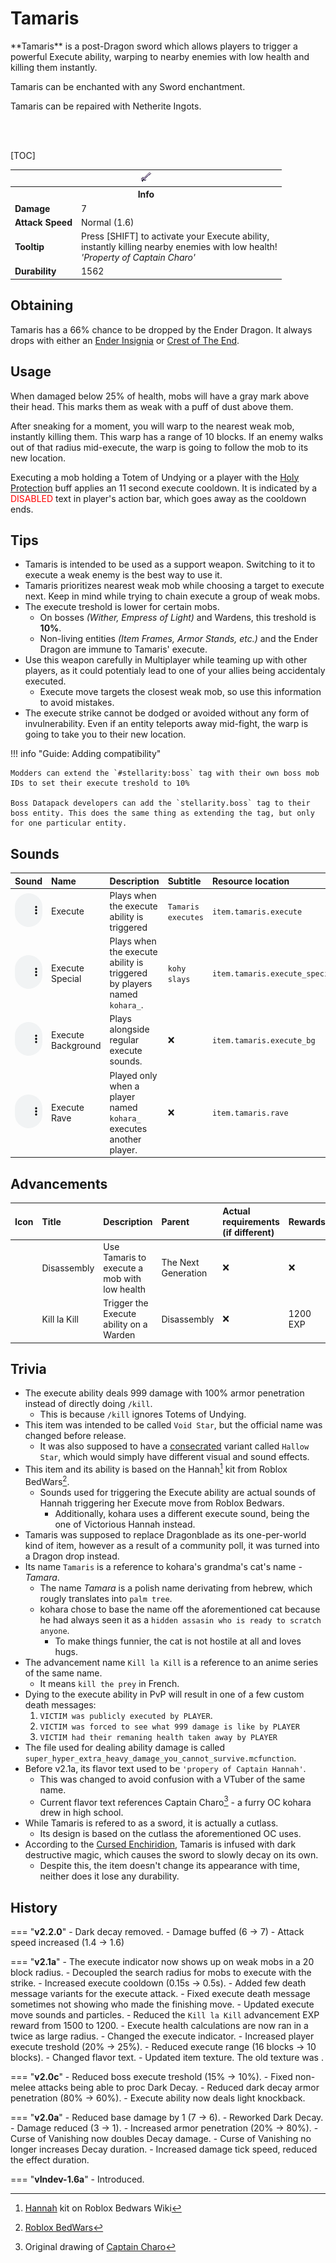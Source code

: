 # Tamaris

<div class="result kohara-infobox-grid" markdown>
<div markdown class="kohara-infobox-text">
**Tamaris** is a post-Dragon sword which allows players to trigger a powerful Execute ability, warping to nearby enemies with low health and killing them instantly.

<i class="icon-minecraft icon-minecraft-enchanted-book"></i> Tamaris can be enchanted with any Sword enchantment.

<i class="icon-minecraft icon-minecraft-anvil"></i> Tamaris can be repaired with <i class="icon-minecraft icon-minecraft-netherite-ingot"></i>Netherite Ingots.

<br><br>

[TOC]

</div>
<div class="kohara-infobox-table">
  <table id="kohara-infobox--item">
	<tr>
		<th colspan="2" class="kohara-infobox--top-image"><img src="../../assets/items/tamaris.png"></th>
	</tr>
	<tr>
		<th colspan="2">Info</th>
	</tr>
	<tr>
		<td><b>Damage</b></td>
		<td>7</i></td>
	</tr>
	<tr>
		<td><b>Attack Speed</b></td>
		<td>Normal (1.6)<i></i></td>
	</tr>
	<tr>
		<td><b>Tooltip</b></td>
		<td>
		Press [SHIFT] to activate your Execute ability,
		<br>
		instantly killing nearby enemies with low health!
		<br>
		<i>'Property of Captain Charo'</i>
		</td>
	</tr>
	<tr>
		<td><b>Durability</b></td>
		<td>1562</td>
	</tr>
</table>
</div>
</div>

## Obtaining
Tamaris has a 66% chance to be dropped by the Ender Dragon. It always drops with either an [Ender Insignia](trinkets/ender_insignia.md) or [Crest of The End](trinkets/crest_of_the_end.md).

## Usage
When damaged below 25% of health, mobs will have a gray mark above their head. This marks them as weak with a puff of dust above them.

After sneaking for a moment, you will warp to the nearest weak mob, instantly killing them. This warp has a range of 10 blocks. If an enemy walks out of that radius mid-execute, the warp is going to follow the mob to its new location.

Executing a mob holding a <i class="icon-minecraft icon-minecraft-totem-of-undying"></i>Totem of Undying or a player with the [Holy Protection](armor/hallowed_armor.md) buff applies an 11 second execute cooldown. It is indicated by a <span style="color: red;">DISABLED</span> text in player's action bar, which goes away as the cooldown ends.

## Tips
- Tamaris is intended to be used as a support weapon. Switching to it to execute a weak enemy is the best way to use it.
- Tamaris prioritizes nearest weak mob while choosing a target to execute next. Keep in mind while trying to chain execute a group of weak mobs.
- The execute treshold is lower for certain mobs.
	- On bosses *(Wither, Empress of Light)* and Wardens, this treshold is **10%**.
	- Non-living entities *(Item Frames, Armor Stands, etc.)* and the Ender Dragon are immune to Tamaris' execute.
- Use this weapon carefully in Multiplayer while teaming up with other players, as it could potentialy lead to one of your allies being accidentaly executed.
	- Execute move targets the closest weak mob, so use this information to avoid mistakes.
- The execute strike cannot be dodged or avoided without any form of invulnerability. Even if an entity teleports away mid-fight, the warp is going to take you to their new location.

!!! info "Guide: Adding compatibility"

	Modders can extend the `#stellarity:boss` tag with their own boss mob IDs to set their execute treshold to 10%

	Boss Datapack developers can add the `stellarity.boss` tag to their boss entity. This does the same thing as extending the tag, but only for one particular entity.

## Sounds
| Sound | Name | Description | Subtitle | Resource location |
| :--- | :--- | :--- | :--- | :--- |
| <audio controls src="../../assets/sounds/tamaris/execute.ogg" style="max-width: 100%; width: 180px;"> | Execute | Plays when the execute ability is triggered | `Tamaris executes` | `item.tamaris.execute` |
| <audio controls src="../../assets/sounds/tamaris/execute_special.ogg" style="max-width: 100%; width: 180px;"> | Execute Special | Plays when the execute ability is triggered by players named `kohara_`. | `kohy slays` | `item.tamaris.execute_special` |
| <audio controls src="../../assets/sounds/tamaris/execute_bg.ogg" style="max-width: 100%; width: 180px;"> | Execute Background | Plays alongside regular execute sounds. | :x: | `item.tamaris.execute_bg` |
| <audio controls src="../../assets/sounds/tamaris/dance.ogg" style="max-width: 100%; width: 180px;"> | Execute Rave | Played only when a player named `kohara_` executes another player. | :x: | `item.tamaris.rave` |

## Advancements
| Icon | Title | Description | Parent | Actual requirements (if different) | Rewards | Resource Location |
| :--- | :--- | :--- | :--- | :--- | :--- | :--- |
| <div class="adv-div"><i class="adv adv-task"></i><i class="icon-adv icon-stellarity icon-stellarity-tamaris"></i></div> | Disassembly | Use Tamaris to execute a mob with low health | The Next Generation | :x: | :x: | `stellarity:dragons_den/disassembly` |
| <div class="adv-div"><i class="adv adv-challenge"></i><i class="icon-adv icon-stellarity icon-stellarity-tamaris"></i></div> | Kill la Kill | Trigger the Execute ability on a Warden | Disassembly | :x: | 1200 EXP | `stellarity:dragons_den/kill_la_kill` |

## Trivia
- The execute ability deals 999 damage with 100% armor penetration instead of directly doing `/kill`.
	- This is because `/kill` ignores <i class="icon-minecraft icon-minecraft-totem-of-undying"></i>Totems of Undying.
- This item was intended to be called `Void Star`, but the official name was changed before release.
	- It was also supposed to have a [consecrated](../mechanics/consecration.md) variant called `Hallow Star`, which would simply have different visual and sound effects.
- This item and its ability is based on the Hannah[^1] kit from Roblox BedWars[^2].
	- Sounds used for triggering the Execute ability are actual sounds of Hannah triggering her Execute move from Roblox Bedwars.
		- Additionally, kohara uses a different execute sound, being the one of Victorious Hannah instead.
- Tamaris was supposed to replace Dragonblade as its one-per-world kind of item, however as a result of a community poll, it was turned into a Dragon drop instead.
- Its name `Tamaris` is a reference to kohara's grandma's cat's name - *Tamara*.
	- The name *Tamara* is a polish name derivating from hebrew, which rougly translates into `palm tree`.
	- kohara chose to base the name off the aforementioned cat because he had always seen it as a `hidden assasin who is ready to scratch anyone`.
		- To make things funnier, the cat is not hostile at all and loves hugs.
- The advancement name `Kill la Kill` is a reference to an anime series of the same name.
	- It means `kill the prey` in French.
- Dying to the execute ability in PvP will result in one of a few custom death messages:
	1. `VICTIM was publicly executed by PLAYER`.
	2. `VICTIM was forced to see what 999 damage is like by PLAYER`
	3. `VICTIM had their remaning health taken away by PLAYER`
- The file used for dealing ability damage is called `super_hyper_extra_heavy_damage_you_cannot_survive.mcfunction`.
- Before v2.1a, its flavor text used to be `'propery of Captain Hannah'`.
	- This was changed to avoid confusion with a VTuber of the same name.
	- Current flavor text references Captain Charo[^3] - a furry OC kohara drew in high school.
- While Tamaris is refered to as a sword, it is actually a cutlass.
    - Its design is based on the cutlass the aforementioned OC uses.
- <i class="icon-stellarity icon-stellarity-cursed-tome"></i> According to the [Cursed Enchiridion](cursed_enchiridion.md), Tamaris is infused with dark destructive magic, which causes the sword to slowly decay on its own.
    - Despite this, the item doesn't change its appearance with time, neither does it lose any durability.

## History
=== "**v2.2.0**"
    - Dark decay removed.
	- Damage buffed (6 -> 7)
	- Attack speed increased (1.4 -> 1.6)
	
=== "**v2.1a**"
	- The execute indicator now shows up on weak mobs in a 20 block radius.
	- Decoupled the search radius for mobs to execute with the strike.
	- Increased execute cooldown (0.15s -> 0.5s).
	- Added few death message variants for the execute attack.
	- Fixed execute death message sometimes not showing who made the finishing move.
	- Updated execute move sounds and particles.
	- Reduced the `Kill la Kill` advancement EXP reward from 1500 to 1200.
	- Execute health calculations are now ran in a twice as large radius.
	- Changed the execute indicator.
	- Increased player execute treshold (20% -> 25%).
	- Reduced execute range (16 blocks -> 10 blocks).
	- Changed flavor text.
	- Updated item texture. The old texture was <i class="icon-stellarity icon-stellarity-tamaris-old"></i>.

=== "**v2.0c**"
	- Reduced boss execute treshold (15% -> 10%).
	- Fixed non-melee attacks being able to proc Dark Decay.
	- Reduced dark decay armor penetration (80% -> 60%).
	- Execute ability now deals light knockback.

=== "**v2.0a**"
	- Reduced base damage by 1 (7 -> 6).
	- Reworked Dark Decay.
		- Damage reduced (3 -> 1).
		- Increased armor penetration (20% -> 80%).
		- Curse of Vanishing now doubles Decay damage.
		- Curse of Vanishing no longer increases Decay duration.
		- Increased damage tick speed, reduced the effect duration.

=== "**vIndev-1.6a**"
	- Introduced.

[^1]: [Hannah](https://robloxbedwars.fandom.com/wiki/Hannah) kit on Roblox Bedwars Wiki
[^2]: [Roblox BedWars](https://www.roblox.com/games/6872265039/)
[^3]: Original drawing of [Captain Charo](linkygoesherelater)
